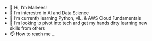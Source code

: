 - 👋 Hi, I’m Markees!
- 👀 I’m interested in AI and Data Science
- 🌱 I’m currently learning Python, ML, & AWS Cloud Fundamentals
- 💞️ I’m looking to pivot into tech and get my hands dirty learning new skills from others
- 📫 How to reach me ...

<!---
KeesButler/KeesButler is a ✨ special ✨ repository because its `README.md` (this file) appears on your GitHub profile.
You can click the Preview link to take a look at your changes.
--->
